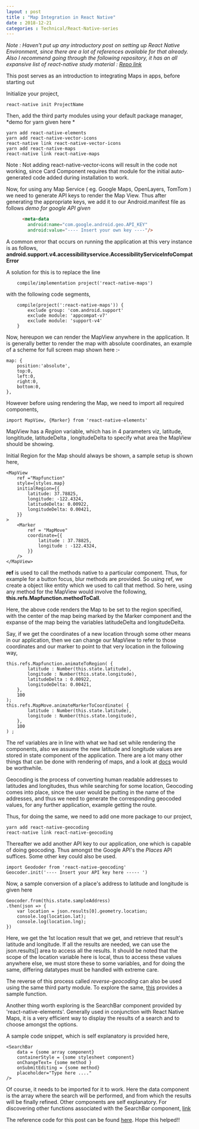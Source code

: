 ```yaml
---
layout : post
title : "Map Integration in React Native"
date : 2018-12-21
categories : Technical/React-Native-series 
---
```


_Note : Haven't put up any introductory post on setting up React Native Environment, since there are a lot of 
references available for that already. Also I recommend going through the following repository, it has an all
expansive list of react-native study material : [Repo link](https://github.com/jondot/awesome-react-native)_

This post serves as an introduction to integrating Maps in apps, before starting out

Initialize your project, 

	react-native init ProjectName

Then, add the third party modules using your default package manager, *demo for yarn given here * 
	
	yarn add react-native-elements 
	yarn add react-native-vector-icons
	react-native link react-native-vector-icons 
	yarn add react-native-maps
	react-native link react-native-maps


Note : Not adding react-native-vector-icons will result in the code not working, since Card Component requires that module
for the initial auto-generated code added during installation to work. 

Now, for using any Map Service ( eg. Google Maps, OpenLayers, TomTom ) we need to generate API keys to render the Map View. 
Thus after generating the appropriate keys, we add it to our Android.manifest file as follows *demo for google API given*

```html 
      <meta-data
        android:name="com.google.android.geo.API_KEY"
        android:value="---- Insert your own key ----"/>
```
A common error that occurs on running the application at this very instance is as follows, **android.support.v4.accessibilityservice.AccessibilityServiceInfoCompat Error** 

A solution for this is to replace the line 

		compile/implementation project('react-native-maps')

with the following code segments, 
        
		compile(project(':react-native-maps')) {
			exclude group: 'com.android.support'
			exclude module: 'appcompat-v7'
			exclude module: 'support-v4'
		}

Now, hereupon we can render the MapView anywhere in the application. It is generally better to render the map with absolute 
coordinates, an example of a scheme for full screen map shown here :- 

	map: {
		position:'absolute',
		top:0,
		left:0,
		right:0,
		bottom:0,
 	},

However before using rendering the Map, we need to import all required components, 
	
	import MapView, {Marker} from 'react-native-elements' 

MapView has a *Region* variable, which has in 4 parameters viz, latitude, longititude, latitudeDelta , longitudeDelta to specify what area the MapView should be showing. 

Initial Region for the Map should always be shown, a sample setup is shown here, 
	
	<MapView
		ref ="Mapfunction"
		style={styles.map}
		initialRegion={{
			latitude: 37.78825,
			longitude: -122.4324,
			latitudeDelta: 0.00922,
			longitudeDelta: 0.00421,
		}}
	>
		<Marker
			ref = "MapMove"
			coordinate={{
				latitude : 37.78825,
				longitude : -122.4324,
			}}
		/>		
	</MapView>

**ref** is used to call the methods native to a particular component. Thus, for example for a button focus, blur methods are 
provided. So using ref, we create a object like entity which we used to call that method. So here, using any method for the 
MapView would involve the following, **this.refs.Mapfunction.methodToCall**. 

Here, the above code renders the Map to be set to the region specified, with the center of the map being marked by the Marker 
component and the expanse of the map being the variables latitudeDelta and longitudeDelta.

Say, if we get the coordinates of a new location through some other means in our application, then we can change our MapView 
to refer to those coordinates and our marker to point to that very location in the following way, 

	this.refs.Mapfunction.animateToRegion( {
			latitude : Number(this.state.latitude),
			longitude : Number(this.state.longitude),
			latitudeDelta : 0.00922,
			longitudeDelta: 0.00421,
		},
        100 
	); 
    this.refs.MapMove.animateMarkerToCoordinate( {
			latitude : Number(this.state.latitude),
			longitude : Number(this.state.longitude),      
		},
		100
	) ; 

The ref variables are in line with what we had set while rendering the components, also we assume the new latitude and 
longitude values are stored in state component of the application. There are a lot many other things that can be done with 
rendering of maps, and a look at [docs](https://github.com/react-native-community/react-native-maps/tree/master/docs) would be worthwhile. 

Geocoding is the process of converting human readable addresses to latitudes and longitudes, thus while searching for some 
location, Geocoding comes into place, since the user would be putting in the name of the addresses, and thus we need to 
generate the corresponding geocoded values, for any further application, example getting the route. 

Thus, for doing the same, we need to add one more package to our project, 

	yarn add react-native-geocoding
	react-native link react-native-geocoding

Thereafter we add another API key to our application, one which is capable of doing geocoding. Thus amongst the Google API's 
the *Places* API suffices. Some other key could also be used. 

	import Geododer from 'react-native-geocoding'
	Geocoder.init('---- Insert your API key here ----- ')

Now, a sample conversion of a place's address to latitude and longitude is given here 

	Geocoder.from(this.state.sampleAddress)
	.then(json => {
		var location = json.results[0].geometry.location;
		console.log(location.lat); 
		console.log(location.lng); 
	})

Here, we get the 1st location result that we get, and retrieve that result's latitude and longitude. If all the results are 
needed, we can use the json.results[] area to access all the results. It should be noted that the scope of the 
location variable here is local, thus to access these values anywhere else, we must store these to some variables, and for 
doing the same, differing datatypes must be handled with extreme care. 

The reverse of this process called *reverse-geocoding* can also be used using the same third party module. To explore the 
same, [this](https://www.npmjs.com/package/react-native-geocoding) provides a sample function.

Another thing worth exploring is the SearchBar component provided by 'react-native-elements'. Generally used in conjunction
with React Native Maps, it is a very efficient way to display the results of a search and to choose amongst the options. 

A sample code snippet, which is self explanatory is provided here, 

	<SearchBar 
		data = {some array component}
		containerStyle = {some stylesheet component}
		onChangeText= {some method }
		onSubmitEditing = {some method}
		placeholder="Type here ...."
	/>

Of course, it needs to be imported for it to work. Here the data component is the array where the search will be performed, 
and from which the results will be finally refined. Other components are self explanatory. For discovering other functions 
associated with the SearchBar component, [link](https://react-native-training.github.io/react-native-elements/docs/searchbar.html)

The reference code for this post can be found [here](https://github.com/yashYRS/Learning_ReactNative/tree/master/MapsDemo). Hope this helped!!
